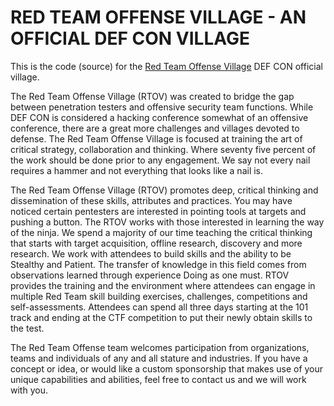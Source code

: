 # RED TEAM OFFENSE VILLAGE - AN OFFICIAL DEF CON VILLAGE
This is the code (source) for the [Red Team Offense Village](https://redteamvillage.io) DEF CON official village.

The Red Team Offense Village (RTOV) was created to bridge the gap between penetration testers and offensive security team functions. While DEF CON is considered a hacking conference somewhat of an offensive conference, there are a great more challenges and villages devoted to defense. The Red Team Offense Village is focused at training the art of critical strategy, collaboration and thinking. Where seventy five percent of the work should be done prior to any engagement. We say not every nail requires a hammer and not everything that looks like a nail is.

The Red Team Offense Village (RTOV) promotes deep, critical thinking and dissemination of these skills, attributes and practices. You may have noticed certain pentesters are interested in pointing tools at targets and pushing a button. The RTOV works with those interested in learning the way of the ninja. We spend a majority of our time teaching the critical thinking that starts with target acquisition, offline research, discovery and more research. We work with attendees to build skills and the ability to be Stealthy and Patient. The transfer of knowledge in this field comes from observations learned through experience  Doing as one must. RTOV provides the training and the environment where attendees can engage in multiple Red Team skill building exercises, challenges, competitions and self-assessments. Attendees can spend all three days starting at the 101 track and ending at the CTF competition to put their newly obtain skills to the test.

The Red Team Offense team welcomes participation from organizations, teams and individuals of any and all stature and industries. If you have a concept or idea, or would like a custom sponsorship that makes use of your unique capabilities and abilities, feel free to contact us and we will work with you.